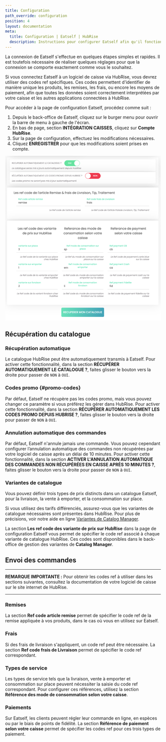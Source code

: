 ```yaml
---
title: Configuration
path_override: configuration
position: 4
layout: documentation
meta:
  title: Configuration | Eatself | HubRise
  description: Instructions pour configurer Eatself afin qu'il fonctionne parfaitement avec votre logiciel de caisse et les autres applications connectées à HubRise. La configuration est simple.
---
```


La connexion de Eatself s'effectue en quelques étapes simples et rapides. Il est toutefois nécessaire de réaliser quelques réglages pour que la connexion se comporte exactement comme vous le souhaitez.

Si vous connectez Eatself à un logiciel de caisse via HubRise, vous devrez utiliser des codes ref spécifiques. Ces codes permettent d'identifier de manière unique les produits, les remises, les frais, ou encore les moyens de paiement, afin que toutes les données soient correctement interprétées par votre caisse et les autres applications connectées à HubRise.

Pour accéder à la page de configuration Eatself, procédez comme suit :

1. Depuis le back-office de Eatself, cliquez sur le burger menu pour ouvrir la barre de menu à gauche de l'écran.
1. En bas de page, section **INTÉGRATION CAISSES**, cliquez sur **Compte HubRise**.
1. Sur la page de configuration, effectuez les modifications nécessaires.
1. Cliquez **ENREGISTRER** pour que les modifications soient prises en compte.

![Connecter Eatself à HubRise](./images/003-2x-eatself-configuration.png)

## Récupération du catalogue

### Récupération automatique

Le catalogue HubRise peut être automatiquement transmis à Eatself.
Pour activer cette fonctionnalité, dans la section **RÉCUPÉRER AUTOMATIQUEMENT LE CATALOGUE ?**, faites glisser le bouton vers la droite pour passer de `NON` à `OUI`.

### Codes promo {#promo-codes}

Par défaut, Eatself ne récupère pas les codes promo, mais vous pouvez changer ce paramètre si vous préférez les gérer dans HubRise. 
Pour activer cette fonctionnalité, dans la section **RÉCUPÉRER AUTOMATIQUEMENT LES CODES PROMO DEPUIS HUBRISE ?**, faites glisser le bouton vers la droite pour passer de `NON` à `OUI`.

### Annulation automatique des commandes

Par défaut, Eatself n'annule jamais une commande. Vous pouvez cependant configurer l’annulation automatique des commandes non récupérées par votre logiciel de caisse après un délai de 10 minutes.
Pour activer cette fonctionnalité, dans la section **ACTIVER L'ANNULATION AUTOMATIQUE DES COMMANDES NON RÉCUPÉRÉES EN CAISSE APRÈS 10 MINUTES ?**, faites glisser le bouton vers la droite pour passer de `NON` à `OUI`.

### Variantes de catalogue

Vous pouvez définir trois types de prix distincts dans un catalogue Eatself, pour la livraison, la vente à emporter, et la consommation sur place.

Si vous utilisez des tarifs différenciés, assurez-vous que les variantes de catalogue nécessaires sont présentes dans HubRise. Pour plus de précisions, voir notre aide en ligne [Variantes de Catalog Manager](/apps/catalog-manager/variants).

La section **Les ref code des variante de prix sur HubRise** dans la page de configuration Eatself vous permet de spécifier le code ref associé à chaque variante de catalogue HubRise. Ces codes sont disponibles dans le back-office de gestion des variantes de **Catalog Manager**.

## Envoi des commandes

---

**REMARQUE IMPORTANTE :** Pour obtenir les codes ref à utiliser dans les sections suivantes, consultez la documentation de votre logiciel de caisse sur le site internet de HubRise.

---


### Remises

La section **Ref code article remise** permet de spécifier le code ref de la remise appliquée à vos produits, dans le cas où vous en utilisez sur Eatself.

### Frais

Si des frais de livraison s'appliquent, un code ref peut être nécessaire.
La section **Ref code frais de Livraison** permet de spécifier le code ref correspondant.

### Types de service

Les types de service tels que la livraison, vente à emporter et consommation sur place peuvent nécessiter la saisie du code ref correspondant.
Pour configurer ces références, utilisez la section **Référence des mode de consommation selon votre caisse**.


### Paiements

Sur Eatself, les clients peuvent régler leur commande en ligne, en espèces ou par le biais de points de fidélité.
La section **Référence de paiement selon votre caisse** permet de spécifier les codes ref pour ces trois types de paiement.

